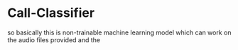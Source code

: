 # Call-Classifier
so basically this is non-trainable machine learning model which can work on the audio files provided and the 
